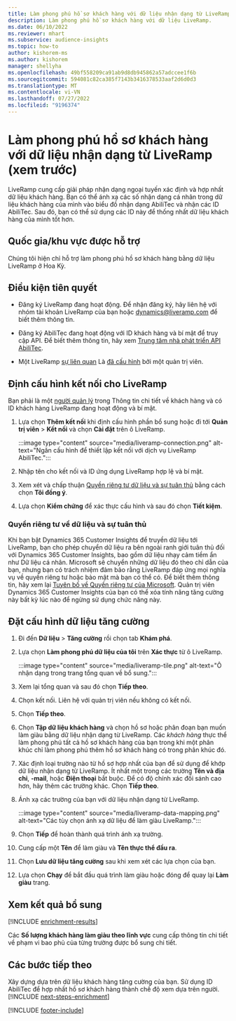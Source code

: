```yaml
---
title: Làm phong phú hồ sơ khách hàng với dữ liệu nhận dạng từ LiveRamp (xem trước)
description: Làm phong phú hồ sơ khách hàng với dữ liệu LiveRamp.
ms.date: 06/10/2022
ms.reviewer: mhart
ms.subservice: audience-insights
ms.topic: how-to
author: kishorem-ms
ms.author: kishorem
manager: shellyha
ms.openlocfilehash: 49bf558209ca91ab9d8db945862a57adccee1f6b
ms.sourcegitcommit: 594081c82ca385f7143b3416378533aaf2d6d0d3
ms.translationtype: MT
ms.contentlocale: vi-VN
ms.lasthandoff: 07/27/2022
ms.locfileid: "9196374"
---
```

# <a name="enrich-customer-profiles-with-identity-data-from-liveramp-preview"></a>Làm phong phú hồ sơ khách hàng với dữ liệu nhận dạng từ LiveRamp (xem trước)

LiveRamp cung cấp giải pháp nhận dạng ngoại tuyến xác định và hợp nhất dữ liệu khách hàng. Bạn có thể ánh xạ các số nhận dạng cá nhân trong dữ liệu khách hàng của mình vào biểu đồ nhận dạng AbiliTec và nhận các ID AbiliTec. Sau đó, bạn có thể sử dụng các ID này để thống nhất dữ liệu khách hàng của mình tốt hơn.

## <a name="supported-countriesregions"></a>Quốc gia/khu vực được hỗ trợ

Chúng tôi hiện chỉ hỗ trợ làm phong phú hồ sơ khách hàng bằng dữ liệu LiveRamp ở Hoa Kỳ.

## <a name="prerequisites"></a>Điều kiện tiên quyết

- Đăng ký LiveRamp đang hoạt động. Để nhận đăng ký, hãy liên hệ với nhóm tài khoản LiveRamp của bạn hoặc [dynamics@liveramp.com](mailto:dynamics@liveramp.com) để biết thêm thông tin.

- Đăng ký AbiliTec đang hoạt động với ID khách hàng và bí mật để truy cập API. Để biết thêm thông tin, hãy xem [Trung tâm nhà phát triển API AbiliTec](https://developers.liveramp.com/abilitec-api/).

- Một LiveRamp [sự liên quan](connections.md) Là [đã cấu hình](#configure-the-connection-for-liveramp) bởi một quản trị viên.

## <a name="configure-the-connection-for-liveramp"></a>Định cấu hình kết nối cho LiveRamp

Bạn phải là một [người quản lý](permissions.md#admin) trong Thông tin chi tiết về khách hàng và có ID khách hàng LiveRamp đang hoạt động và bí mật.

1. Lựa chọn **Thêm kết nối** khi định cấu hình phần bổ sung hoặc đi tới **Quản trị viên** > **Kết nối** và chọn **Cài đặt** trên ô LiveRamp.

   :::image type="content" source="media/liveramp-connection.png" alt-text="Ngăn cấu hình để thiết lập kết nối với dịch vụ LiveRamp AbiliTec.":::

1. Nhập tên cho kết nối và ID ứng dụng LiveRamp hợp lệ và bí mật.

1. Xem xét và chấp thuận [Quyền riêng tư dữ liệu và sự tuân thủ](#data-privacy-and-compliance) bằng cách chọn **Tôi đồng ý**.

1. Lựa chọn **Kiểm chứng** để xác thực cấu hình và sau đó chọn **Tiết kiệm**.

### <a name="data-privacy-and-compliance"></a>Quyền riêng tư về dữ liệu và sự tuân thủ

Khi bạn bật Dynamics 365 Customer Insights để truyền dữ liệu tới LiveRamp, bạn cho phép chuyển dữ liệu ra bên ngoài ranh giới tuân thủ đối với Dynamics 365 Customer Insights, bao gồm dữ liệu nhạy cảm tiềm ẩn như Dữ liệu cá nhân. Microsoft sẽ chuyển những dữ liệu đó theo chỉ dẫn của bạn, nhưng bạn có trách nhiệm đảm bảo rằng LiveRamp đáp ứng mọi nghĩa vụ về quyền riêng tư hoặc bảo mật mà bạn có thể có. Để biết thêm thông tin, hãy xem lại [Tuyên bố về Quyền riêng tư của Microsoft](https://go.microsoft.com/fwlink/?linkid=396732). Quản trị viên Dynamics 365 Customer Insights của bạn có thể xóa tính năng tăng cường này bất kỳ lúc nào để ngừng sử dụng chức năng này.

## <a name="configure-the-enrichment"></a>Đặt cấu hình dữ liệu tăng cường

1. Đi đến **Dữ liệu** > **Tăng cường** rồi chọn tab **Khám phá**.

1. Lựa chọn **Làm phong phú dữ liệu của tôi** trên **Xác thực** từ ô LiveRamp.

   :::image type="content" source="media/liveramp-tile.png" alt-text="Ô nhận dạng trong trang tổng quan về bổ sung.":::

1. Xem lại tổng quan và sau đó chọn **Tiếp theo**.

1. Chọn kết nối. Liên hệ với quản trị viên nếu không có kết nối.

1. Chọn **Tiếp theo**.

1. Chọn **Tập dữ liệu khách hàng** và chọn hồ sơ hoặc phân đoạn bạn muốn làm giàu bằng dữ liệu nhận dạng từ LiveRamp. Các *khách hàng* thực thể làm phong phú tất cả hồ sơ khách hàng của bạn trong khi một phân khúc chỉ làm phong phú thêm hồ sơ khách hàng có trong phân khúc đó.

1. Xác định loại trường nào từ hồ sơ hợp nhất của bạn để sử dụng để khớp dữ liệu nhận dạng từ LiveRamp. Ít nhất một trong các trường **Tên và địa chỉ**, **-mail**, hoặc **Điện thoại** bắt buộc. Để có độ chính xác đối sánh cao hơn, hãy thêm các trường khác. Chọn **Tiếp theo**.

1. Ánh xạ các trường của bạn với dữ liệu nhận dạng từ LiveRamp.

   :::image type="content" source="media/liveramp-data-mapping.png" alt-text="Các tùy chọn ánh xạ dữ liệu để làm giàu LiveRamp.":::

1. Chọn **Tiếp** để hoàn thành quá trình ánh xạ trường.

1. Cung cấp một **Tên** để làm giàu và **Tên thực thể đầu ra**.

1. Chọn **Lưu dữ liệu tăng cường** sau khi xem xét các lựa chọn của bạn.

1. Lựa chọn **Chạy** để bắt đầu quá trình làm giàu hoặc đóng để quay lại **Làm giàu** trang.

## <a name="view-enrichment-results"></a>Xem kết quả bổ sung

[!INCLUDE [enrichment-results](includes/enrichment-results.md)]

Các **Số lượng khách hàng làm giàu theo lĩnh vực** cung cấp thông tin chi tiết về phạm vi bao phủ của từng trường được bổ sung chi tiết.

## <a name="next-steps"></a>Các bước tiếp theo

Xây dựng dựa trên dữ liệu khách hàng tăng cường của bạn. Sử dụng ID AbiliTec để hợp nhất hồ sơ khách hàng thành chế độ xem dựa trên người.
[!INCLUDE [next-steps-enrichment](includes/next-steps-enrichment.md)]

[!INCLUDE [footer-include](includes/footer-banner.md)]

